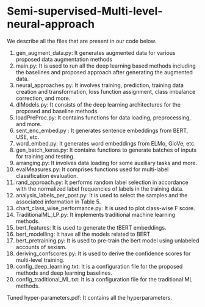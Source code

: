 # Semi-supervised-Multi-level-neural-approach

We describe all the files that are present in our code below.
1. gen_augment_data.py: It generates augmented data for various proposed data
augmentation methods
2. main.py: It is used to run all the deep learning based methods including the
baselines and proposed approach after generating the augmented data.
3. neural_approaches.py: It involves training, prediction, training data creation and
transformation, loss function assignment, class imbalance correction, and more.
4. dlModels.py: It consists of the deep learning architectures for the proposed and
baseline methods
5. loadPreProc.py: It contains functions for data loading, preprocessing, and more.
6. sent_enc_embed.py : It generates sentence embeddings from BERT, USE, etc.
7. word_embed.py: It generates word embeddings from ELMo, GloVe, etc.
8. gen_batch_keras.py: It contains functions to generate batches of inputs for
training and testing.
9. arranging.py: It involves data loading for some auxiliary tasks and more.
10. evalMeasures.py: It comprises functions used for multi-label classification
evaluation.
11. rand_approach.py: It performs random label selection in accordance with the
normalized label frequencies of labels in the training data.
12. analysis_labels_per_post.py: It is used to select the samples and the associated
information in Table 5.
13. chart_class_wise_performance.py: It is used to plot class-wise F score.
14. TraditionalML_LP.py: It implements traditional machine learning methods.
15. bert_features: It is used to generate the tBERT embeddings.
16. bert_modelling: It have all the models related to BERT
17. bert_pretraining.py: It is used to pre-train the bert model using unlabeled
accounts of sexism.
18. deriving_confscores.py: It is used to derive the confidence scores for multi-level
training.
19. config_deep_learning.txt: It is a configuration file for the proposed methods and
deep learning baselines.
20. config_traditional_ML.txt: It is a configuration file for the traditional ML methods.

Tuned hyper-parameters.pdf: It contains all the hyperparameters.
